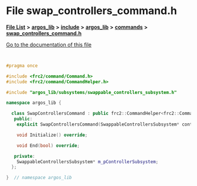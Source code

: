 

# File swap\_controllers\_command.h

[**File List**](files.md) **>** [**argos\_lib**](dir_f9cbf5730473812e84551a5945ef39f8.md) **>** [**include**](dir_0330651415bf66743a1cd99e3d0db0bc.md) **>** [**argos\_lib**](dir_934baf9e7d2bb4710ca41f9f25ef3ea4.md) **>** [**commands**](dir_b5b6a4436ac847838034b63997323b48.md) **>** [**swap\_controllers\_command.h**](swap__controllers__command_8h.md)

[Go to the documentation of this file](swap__controllers__command_8h.md)


```C++


#pragma once

#include <frc2/command/Command.h>
#include <frc2/command/CommandHelper.h>

#include "argos_lib/subsystems/swappable_controllers_subsystem.h"

namespace argos_lib {

  class SwapControllersCommand : public frc2::CommandHelper<frc2::Command, SwapControllersCommand> {
   public:
    explicit SwapControllersCommand(SwappableControllersSubsystem* controllers);

    void Initialize() override;

    void End(bool) override;

   private:
    SwappableControllersSubsystem* m_pControllerSubsystem;
  };

}  // namespace argos_lib
```


